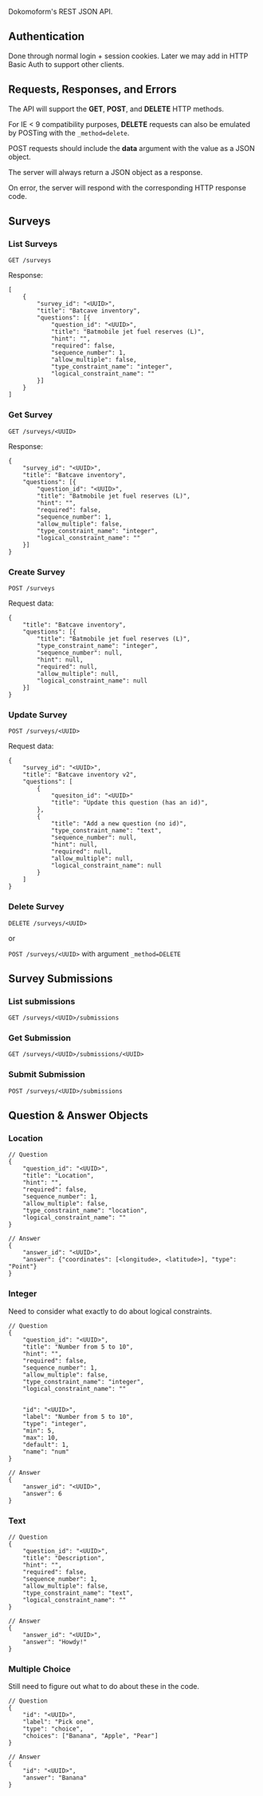 Dokomoform's REST JSON API.

## Authentication

Done through normal login + session cookies. Later we may add in HTTP Basic Auth to support other clients.

## Requests, Responses, and Errors

The API will support the **GET**, **POST**, and **DELETE** HTTP methods.

For IE < 9 compatibility purposes, **DELETE** requests can also be emulated by POSTing with the `_method=delete`.

POST requests should include the **data** argument with the value as a JSON object.

The server will always return a JSON object as a response.

On error, the server will respond with the corresponding HTTP response code.


## Surveys

### List Surveys

`GET /surveys`

Response:
```
[
    {
        "survey_id": "<UUID>",
        "title": "Batcave inventory",
        "questions": [{
            "question_id": "<UUID>",
            "title": "Batmobile jet fuel reserves (L)",
            "hint": "",
            "required": false,
            "sequence_number": 1,
            "allow_multiple": false,
            "type_constraint_name": "integer",
            "logical_constraint_name": ""
        }]
    }
]
```

### Get Survey
`GET /surveys/<UUID>`

Response:
```
{
    "survey_id": "<UUID>",
    "title": "Batcave inventory",
    "questions": [{
        "question_id": "<UUID>",
        "title": "Batmobile jet fuel reserves (L)",
        "hint": "",
        "required": false,
        "sequence_number": 1,
        "allow_multiple": false,
        "type_constraint_name": "integer",
        "logical_constraint_name": ""
    }]
}
```


### Create Survey
`POST /surveys`

Request data:
```
{
    "title": "Batcave inventory",
    "questions": [{
        "title": "Batmobile jet fuel reserves (L)",
        "type_constraint_name": "integer",
        "sequence_number": null,
        "hint": null,
        "required": null,
        "allow_multiple": null,
        "logical_constraint_name": null
    }]
}
```

### Update Survey
`POST /surveys/<UUID>`

Request data:
```
{
    "survey_id": "<UUID>",
    "title": "Batcave inventory v2",
    "questions": [
        {
            "quesiton_id": "<UUID>"
            "title": "Update this question (has an id)",
        },
        {
            "title": "Add a new question (no id)",
            "type_constraint_name": "text",
            "sequence_number": null,
            "hint": null,
            "required": null,
            "allow_multiple": null,
            "logical_constraint_name": null
        }
    ]
}
```

### Delete Survey
`DELETE /surveys/<UUID>`

or

`POST /surveys/<UUID>` with argument `_method=DELETE`


## Survey Submissions

### List submissions
`GET /surveys/<UUID>/submissions`

### Get Submission
`GET /surveys/<UUID>/submissions/<UUID>`

### Submit Submission
`POST /surveys/<UUID>/submissions`




## Question & Answer Objects

### Location
```
// Question
{
    "question_id": "<UUID>",
    "title": "Location",
    "hint": "",
    "required": false,
    "sequence_number": 1,
    "allow_multiple": false,
    "type_constraint_name": "location",
    "logical_constraint_name": ""
}

// Answer
{
    "answer_id": "<UUID>",
    "answer": {"coordinates": [<longitude>, <latitude>], "type": "Point"}
}
```


### Integer
Need to consider what exactly to do about logical constraints.
```
// Question
{
    "question_id": "<UUID>",
    "title": "Number from 5 to 10",
    "hint": "",
    "required": false,
    "sequence_number": 1,
    "allow_multiple": false,
    "type_constraint_name": "integer",
    "logical_constraint_name": ""


    "id": "<UUID>",
    "label": "Number from 5 to 10",
    "type": "integer",
    "min": 5,
    "max": 10,
    "default": 1,
    "name": "num"
}

// Answer
{
    "answer_id": "<UUID>",
    "answer": 6
}
```

### Text
```
// Question
{
    "question_id": "<UUID>",
    "title": "Description",
    "hint": "",
    "required": false,
    "sequence_number": 1,
    "allow_multiple": false,
    "type_constraint_name": "text",
    "logical_constraint_name": ""
}

// Answer
{
    "answer_id": "<UUID>",
    "answer": "Howdy!"
}
```


### Multiple Choice
Still need to figure out what to do about these in the code.
```
// Question
{
    "id": "<UUID>",
    "label": "Pick one",
    "type": "choice",
    "choices": ["Banana", "Apple", "Pear"]
}

// Answer
{
    "id": "<UUID>",
    "answer": "Banana"
}
```

